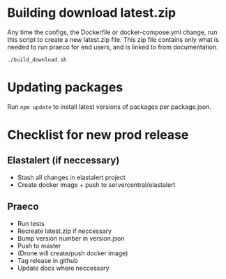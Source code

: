 # Building download latest.zip

Any time the configs, the Dockerfile or docker-compose.yml change, run this script to create a new latest.zip file.
This zip file contains only what is needed to run praeco for end users, and is linked to from documentation.

`./build_download.sh`

# Updating packages

Run `npm update` to install latest versions of packages per package.json.

# Checklist for new prod release

## Elastalert (if neccessary)

- Stash all changes in elastalert project
- Create docker image + push to servercentral/elastalert

## Praeco

- Run tests
- Recreate latest.zip if neccessary
- Bump version number in version.json
- Push to master
- (Drone will create/push docker image)
- Tag release in github
- Update docs where neccessary
